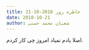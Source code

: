 ```yaml
---
title: خاطره روز 2018-10-21
date: 2018-10-21
author: شعبان محمد حسنی
---
```


اصلا یادم نمیاد امروز چی کار کردم.